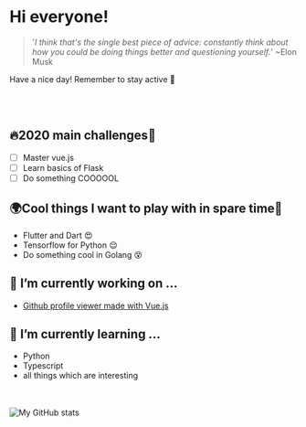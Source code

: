 # Hi everyone!

>'*I think that's the single best piece of advice:*
>*constantly think about how you could be doing things better and questioning yourself.*'
>~Elon Musk

Have a nice day! Remember to stay active 🌋

<br />
<br />

## 🔥2020 main challenges🌵
- [ ] Master vue.js
- [ ] Learn basics of Flask
- [ ] Do something COOOOOL

## 🌍Cool things I want to play with in spare time🚀
  * Flutter and Dart 😍
  * Tensorflow for Python 😌
  * Do something cool in Golang 😵

## 🔭 I’m currently working on ...
  - [Github profile viewer made with Vue.js](https://github.com/SeNicko/github-profile-viewer)


## 🌱 I’m currently learning ...
  * Python
  * Typescript
  * all things which are interesting
 
<br />
<br />
  
<img align="left" alt="My GitHub stats" src="https://github-readme-stats.vercel.app/api?username=senicko&count_private=true" />

